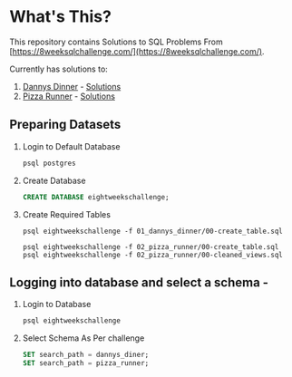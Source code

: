 # What's This?
This repository contains Solutions to SQL Problems From [https://8weeksqlchallenge.com/](https://8weeksqlchallenge.com/).

Currently has solutions to:
1. [Dannys Dinner](https://8weeksqlchallenge.com/case-study-1/) - [Solutions](01_dannys_dinner/)
2. [Pizza Runner](https://8weeksqlchallenge.com/case-study-2/) - [Solutions](02_pizza_runner/)

## Preparing Datasets
1. Login to Default Database
    ```bash
    psql postgres
    ```
2. Create Database
    ```sql
    CREATE DATABASE eightweekschallenge;
    ```
3. Create Required Tables
    ```
    psql eightweekschallenge -f 01_dannys_dinner/00-create_table.sql

    psql eightweekschallenge -f 02_pizza_runner/00-create_table.sql
    psql eightweekschallenge -f 02_pizza_runner/00-cleaned_views.sql
    ```

## Logging into database and select a schema -
1. Login to Database
    ```bash
    psql eightweekschallenge
    ```
2. Select Schema As Per challenge
    ```sql
    SET search_path = dannys_diner;
    SET search_path = pizza_runner;
    ```
